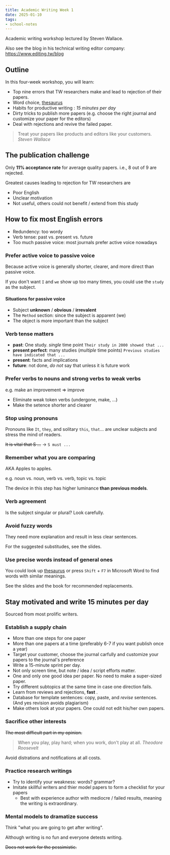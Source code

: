 ```yaml
---
title: Academic Writing Week 1
date: 2025-01-10
tags:
- school-notes
---
```


Academic writing workshop lectured by Steven Wallace.

Also see the blog in his technical writing editor company: <https://www.editing.tw/blog>

<!-- more -->

## Outline

In this four-week workshop, you will learn:

- Top nine errors that TW researchers make and lead to rejection of their papers.
- Word choice, [thesaurus](https://www.thesaurus.com/)
- Habits for productive writing : *15 minutes per day*
- Dirty tricks to publish more papers (e.g. choose the right journal and customize your paper for the editors)
- Deal with rejections and revive the failed paper.

> Treat your papers like products and editors like your customers. <cite> Steven Wallace </cite>

## The publication challenge

Only **11% acceptance rate** for average quality papers. i.e., 8 out of 9 are rejected.

Greatest causes leading to rejection for TW researchers are

- Poor English
- Unclear motivation
- Not useful, others could not benefit / extend from this study

## How to fix most English errors

- Redundency: too wordy
- Verb tense: past vs. present vs. future
- Too much passive voice: most journals prefer active voice nowadays

### Prefer active voice to passive voice

Because active voice is generally shorter, clearer, and more direct than passive voice.

If you don't want `I` and `we` show up too many times, you could use the `study` as the subject.

#### Situations for passive voice

- Subject **unknown** / **obvious** / **irrevalent**
- The `Method` section: since the subject is apparent (we)
- The object is more important than the subject

### Verb tense matters

- **past**: One study. *single* time point `Their study in 2000 showed that ...`
- **present perfect**: many studies (*multiple* time points) `Previous studies have indicated that ...`
- **present**: facts and implications
- **future**: not done, *do not* say that unless it is future work

### Prefer verbs to nouns and strong verbs to weak verbs

e.g. make an improvement => improve

- Eliminate weak token verbs (undergone, make, ...)
- Make the setence shorter and clearer

### Stop using pronouns

Pronouns like `It`, `they`, and solitary `this`, `that`... are unclear subjects and stress the mind of readers.

~~It is vital that S ...~~ -> `S must ...`

### Remember what you are comparing

AKA Apples to apples.

e.g. noun vs. noun, verb vs. verb, topic vs. topic

The device in this step has higher luminance **than previous models**.

### Verb agreement

Is the subject singular or plural? Look carefully.

### Avoid fuzzy words

They need more explanation and result in less clear sentences.

For the suggested substitudes, see the slides.

### Use precise words instead of general ones

You could look up [thesaurus](https://www.thesaurus.com/) or press `Shift` + `F7` in Microsoft Word to find words with similar meanings.

See the slides and the book for recommended replacements.


## Stay motivated and write 15 minutes per day

Sourced from most prolific writers.

### Establish a supply chain

- More than one steps for one paper
- More than one papers at a time (preferably 6-7 if you want publish once a year)
- Target your customer, choose the journal carfully and customize your papers to the journal's preference
- Write a 15-minute sprint per day.
- Not only screen time, but note / idea / script efforts matter.
- One and only one good idea per paper. No need to make a super-sized paper.
- Try different subtopics at the same time in case one direction fails.
- Learn from reviews and rejections, **fast** .
- Database for template sentences: copy, paste, and *revise* sentences. (And yes revision avoids plagiarism)
- Make others look at your papers. One could not edit his/her own papers.

### Sacrifice other interests

~~The most difficult part in my opinion.~~

> When you play, play hard; when you work, don't play at all. <cite> Theodore Roosevelt </cite>

Avoid distrations and notifications at all costs.

### Practice research writings

- Try to identify your weakness: words? grammar?
- Imitate skillful writers and thier model papers to form a checklist for your papers
  - Best with experience author with mediocre / failed results, meaning the writing is extraordinary.

### Mental models to dramatize success

Think "what you are going to get after writing".

Although writing is no fun and everyone detests writing.

~~Does not work for the pessimistic.~~
